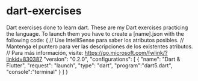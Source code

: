 # dart-exercises
Dart exercises done to learn dart.
These are my Dart exercises practicing the language.
To launch them you have to create a [name].json with the following code:
{
    // Use IntelliSense para saber los atributos posibles.
    // Mantenga el puntero para ver las descripciones de los existentes atributos.
    // Para más información, visite: https://go.microsoft.com/fwlink/?linkid=830387
    "version": "0.2.0",
    "configurations": [
        {
            "name": "Dart & Flutter",
            "request": "launch",
            "type": "dart",
            "program":"dart5.dart",
            "console":"terminal"
        }
    ]
}
